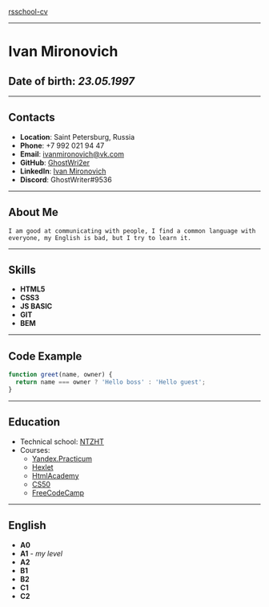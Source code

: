 [rsschool-cv][1]

---

# Ivan Mironovich

## **Date of birth**: _23.05.1997_

---

## Contacts

- **Location**: Saint Petersburg, Russia
- **Phone**: +7 992 021 94 47
- **Email**: ivanmironovich@vk.com
- **GitHub**: [GhostWri2er][2]
- **LinkedIn**: [Ivan Mironovich][3]
- **Discord**: GhostWriter#9536

---

## About Me

`I am good at communicating with people, I find a common language with everyone, my English is bad, but I try to learn it.`

---

## Skills

- **HTML5**
- **CSS3**
- **JS BASIC**
- **GIT**
- **BEM**

---

## Code Example

```javascript
function greet(name, owner) {
  return name === owner ? 'Hello boss' : 'Hello guest';
}
```

---

## Education

- Technical school: [NTZHT][4]
- Courses:
  - [Yandex.Practicum][5]
  - [Hexlet][6]
  - [HtmlAcademy][7]
  - [CS50][8]
  - [FreeCodeCamp][9]

---

## English

- **A0**
- **A1** - _my level_
- **A2**
- **B1**
- **B2**
- **C1**
- **C2**

[1]:(https://app.rs.school/cv/28c831cd-3464-4a52-a20f-dc32301317b1)
[2]:(https://github.com/GhostWri2er)
[3]:(https://www.linkedin.com/in/ivan-mironovich-99aab3223/)
[4]:(http://www.xn--f1anpb.xn--p1ai/)
[5]:(https://practicum.yandex.ru/web/)
[6]:(https://ru.hexlet.io/)
[7]:(https://htmlacademy.ru/study)
[8]:(https://www.youtube.com/watch?v=Sy_wba7l1UU&list=PLawfWYMUziZqyUL5QDLVbe3j5BKWj42E5)
[9]:(https://www.freecodecamp.org/)
